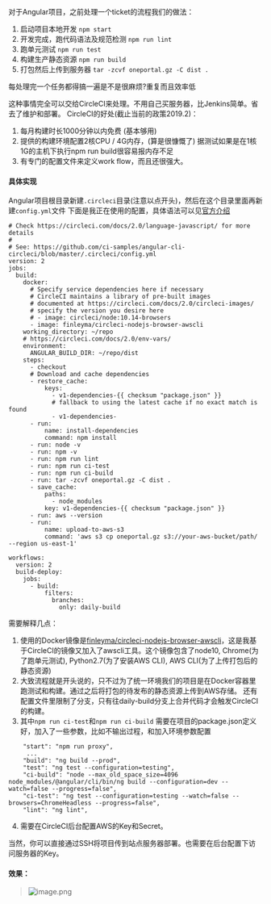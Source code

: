 对于Angular项目，之前处理一个ticket的流程我们的做法：
1. 启动项目本地开发 `npm start`
2. 开发完成，跑代码语法及规范检测 `npm run lint`
3. 跑单元测试 `npm run test`
4. 构建生产静态资源 `npm run build`
5. 打包然后上传到服务器 `tar -zcvf oneportal.gz -C dist .`

每处理完一个任务都得搞一遍是不是很麻烦?重复而且效率低

这种事情完全可以交给CircleCI来处理。不用自己买服务器，比Jenkins简单。省去了维护和部署。
CircleCI的好处(截止当前的政策2019.2)：
1. 每月构建时长1000分钟以内免费 (基本够用)
2. 提供的构建环境配置2核CPU / 4G内存，(算是很慷慨了)
据测试如果是在1核1G的主机下执行npm run build很容易报内存不足
3. 有专门的配置文件来定义work flow，而且还很强大。
#### 具体实现
Angular项目根目录新建`.circleci`目录(注意以点开头)，然后在这个目录里面再新建`config.yml`文件
下面是我正在使用的配置，具体语法可以见[官方介绍](https://circleci.com/docs/2.0/sample-config/#section=configuration)
```
# Check https://circleci.com/docs/2.0/language-javascript/ for more details
#
# See: https://github.com/ci-samples/angular-cli-circleci/blob/master/.circleci/config.yml
version: 2
jobs:
  build:
    docker:
      # Specify service dependencies here if necessary
      # CircleCI maintains a library of pre-built images
      # documented at https://circleci.com/docs/2.0/circleci-images/
      # specify the version you desire here
      # - image: circleci/node:10.14-browsers
      - image: finleyma/circleci-nodejs-browser-awscli
    working_directory: ~/repo
    # https://circleci.com/docs/2.0/env-vars/
    environment:
      ANGULAR_BUILD_DIR: ~/repo/dist
    steps:
      - checkout
      # Download and cache dependencies
      - restore_cache:
          keys:
            - v1-dependencies-{{ checksum "package.json" }}
            # fallback to using the latest cache if no exact match is found
            - v1-dependencies-
      - run:
          name: install-dependencies
          command: npm install
      - run: node -v
      - run: npm -v
      - run: npm run lint
      - run: npm run ci-test
      - run: npm run ci-build
      - run: tar -zcvf oneportal.gz -C dist .
      - save_cache:
          paths:
            - node_modules
          key: v1-dependencies-{{ checksum "package.json" }}
      - run: aws --version
      - run:
          name: upload-to-aws-s3
          command: 'aws s3 cp oneportal.gz s3://your-aws-bucket/path/ --region us-east-1'

workflows:
  version: 2
  build-deploy:
    jobs:
      - build:
          filters:
            branches:
              only: daily-build
```
需要解释几点：
1. 使用的Docker镜像是[finleyma/circleci-nodejs-browser-awscli](https://cloud.docker.com/u/finleyma/repository/docker/finleyma/circleci-nodejs-browser-awscli)，这是我基于CircleCI的镜像又加入了awscli工具。这个镜像包含了node10, Chrome(为了跑单元测试), Python2.7(为了安装AWS CLI), AWS CLI(为了上传打包后的静态资源)
2. 大致流程就是开头说的，只不过为了统一环境我们的项目是在Docker容器里跑测试和构建。通过之后将打包的待发布的静态资源上传到AWS存储。
还有配置文件里限制了分支，只有往daily-build分支上合并代码才会触发CircleCI的构建。
3. 其中`npm run ci-test`和`npm run ci-build`
需要在项目的package.json定义好，加入了一些参数，比如不输出过程，和加入环境参数配置
```
    "start": "npm run proxy",
     ...
    "build": "ng build --prod",
    "test": "ng test --configuration=testing",
    "ci-build": "node --max_old_space_size=4096 node_modules/@angular/cli/bin/ng build --configuration=dev --watch=false --progress=false",
    "ci-test": "ng test --configuration=testing --watch=false --browsers=ChromeHeadless --progress=false",
    "lint": "ng lint",
```
4. 需要在CircleCI后台配置AWS的Key和Secret。

当然，你可以直接通过SSH将项目传到站点服务器部署。也需要在后台配置下访问服务器的Key。
#### 效果：
> ![image.png](https://hexo-blog.pek3b.qingstor.com/upload_images/71414-2a865e72eb496816.png?imageMogr2/auto-orient/strip%7CimageView2/2/w/1240)

